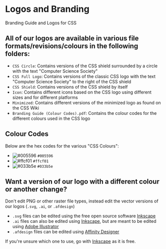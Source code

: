 # Logos and Branding
Branding Guide and Logos for CSS

## All of our logos are available in various file formats/revisions/colours in the following folders:
- `CSS Circle`: Contains versions of the CSS shield surrounded by a circle with the text "Computer Science Society"  
- `CSS Full Logo`: Contains versions of the classic CSS logo with the text "Computer Science Society" to the right of the CSS shield  
- `CSS Shield`: Contains versions of the CSS shield by itself  
- `Icon`: Contains different icons based on the CSS logo using different sizes and for different platforms  
- `Minimized`: Contains different versions of the minimized logo as found on the CSS Wiki  
- `Branding Guide (Colour Codes).pdf`: Contains the colour codes for the different colours used in the CSS logo  

## Colour Codes
Below are the hex codes for the various "CSS Colours":  
- ![#005596](https://via.placeholder.com/15/005596/000000?text=+) `#005596`
- ![#ffcf01](https://via.placeholder.com/15/ffcf01/000000?text=+) `#ffcf01`
- ![#033b5e](https://via.placeholder.com/15/033b5e/000000?text=+) `#033b5e`

## Want a version of our logo with a different colour or another change?
Don't edit PNG or other raster file types, instead edit the vector versions of our logos (`.svg`, `.ai`, or `.afdesign`)  
- `.svg` files can be edited using the free open source software [Inkscape](https://inkscape.org/)
- `.ai` files can also be edited using [Inkscape](https://inkscape.org/), but are meant to be edited using [Adobe Illustrator](https://www.adobe.com/products/illustrator.html)
- `.afdesign` files can be edited using [Affinity Designer](https://affinity.serif.com/en-gb/designer/)  

If you're unsure which one to use, go with [Inkscape](https://inkscape.org/) as it is free.
